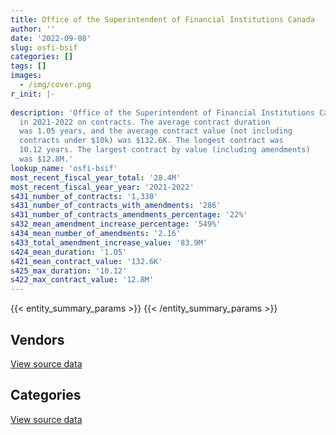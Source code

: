 ```yaml
---
title: Office of the Superintendent of Financial Institutions Canada
author: ''
date: '2022-09-08'
slug: osfi-bsif
categories: []
tags: []
images:
  - /img/cover.png
r_init: |-
  
description: 'Office of the Superintendent of Financial Institutions Canada spent an estimated $28.4M
  in 2021-2022 on contracts. The average contract duration
  was 1.05 years, and the average contract value (not including
  contracts under $10k) was $132.6K. The longest contract was
  10.12 years. The largest contract by value (including amendments)
  was $12.8M.'
lookup_name: 'osfi-bsif'
most_recent_fiscal_year_total: '28.4M'
most_recent_fiscal_year_year: '2021-2022'
s431_number_of_contracts: '1,330'
s431_number_of_contracts_with_amendments: '286'
s431_number_of_contracts_amendments_percentage: '22%'
s432_mean_amendment_increase_percentage: '549%'
s434_mean_number_of_amendments: '2.16'
s433_total_amendment_increase_value: '83.9M'
s424_mean_duration: '1.05'
s421_mean_contract_value: '132.6K'
s425_max_duration: '10.12'
s422_max_contract_value: '12.8M'
---
```


<script src="/rmarkdown-libs/htmlwidgets/htmlwidgets.js"></script>
<link href="/rmarkdown-libs/datatables-css/datatables-crosstalk.css" rel="stylesheet" />
<script src="/rmarkdown-libs/datatables-binding/datatables.js"></script>
<script src="/rmarkdown-libs/jquery/jquery-3.6.0.min.js"></script>
<link href="/rmarkdown-libs/dt-core-bootstrap/css/dataTables.bootstrap.min.css" rel="stylesheet" />
<link href="/rmarkdown-libs/dt-core-bootstrap/css/dataTables.bootstrap.extra.css" rel="stylesheet" />
<script src="/rmarkdown-libs/dt-core-bootstrap/js/jquery.dataTables.min.js"></script>
<script src="/rmarkdown-libs/dt-core-bootstrap/js/dataTables.bootstrap.min.js"></script>
<link href="/rmarkdown-libs/crosstalk/css/crosstalk.min.css" rel="stylesheet" />
<script src="/rmarkdown-libs/crosstalk/js/crosstalk.min.js"></script>
<script src="/rmarkdown-libs/htmlwidgets/htmlwidgets.js"></script>
<link href="/rmarkdown-libs/datatables-css/datatables-crosstalk.css" rel="stylesheet" />
<script src="/rmarkdown-libs/datatables-binding/datatables.js"></script>
<script src="/rmarkdown-libs/jquery/jquery-3.6.0.min.js"></script>
<link href="/rmarkdown-libs/dt-core-bootstrap/css/dataTables.bootstrap.min.css" rel="stylesheet" />
<link href="/rmarkdown-libs/dt-core-bootstrap/css/dataTables.bootstrap.extra.css" rel="stylesheet" />
<script src="/rmarkdown-libs/dt-core-bootstrap/js/jquery.dataTables.min.js"></script>
<script src="/rmarkdown-libs/dt-core-bootstrap/js/dataTables.bootstrap.min.js"></script>
<link href="/rmarkdown-libs/crosstalk/css/crosstalk.min.css" rel="stylesheet" />
<script src="/rmarkdown-libs/crosstalk/js/crosstalk.min.js"></script>

{{< entity_summary_params >}}
{{< /entity_summary_params >}}

## Vendors

<div id="htmlwidget-1" style="width:100%;height:auto;" class="datatables html-widget"></div>
<script type="application/json" data-for="htmlwidget-1">{"x":{"style":"bootstrap","filter":"none","vertical":false,"data":[["<a href=\"/vendors/accenture/\">Accenture<\/a>","<a href=\"/vendors/adga_group/\">ADGA Group<\/a>","<a href=\"/vendors/advanced_business_interiors/\">Advanced Business Interiors<\/a>","<a href=\"/vendors/advanced_chippewa_technologies/\">Advanced Chippewa Technologies<\/a>","<a href=\"/vendors/altis_human_resources/\">Altis Human Resources<\/a>","<a href=\"/vendors/amex_bank_of_canada/\">Amex Bank of Canada<\/a>","<a href=\"/vendors/artemp_personnel_services/\">Artemp Personnel Services<\/a>","<a href=\"/vendors/avi_spl_canada/\">AVI SPL Canada<\/a>","<a href=\"/vendors/bdo_canada/\">BDO Canada<\/a>","<a href=\"/vendors/bell_canada/\">Bell Canada<\/a>","<a href=\"/vendors/blackberry/\">Blackberry<\/a>","<a href=\"/vendors/calian/\">Calian<\/a>","<a href=\"/vendors/canadian_corps_of_commissionaires/\">Canadian Corps of Commissionaires<\/a>","<a href=\"/vendors/carahsoft_technology/\">Carahsoft Technology<\/a>","<a href=\"/vendors/cdw_canada/\">CDW Canada<\/a>","<a href=\"/vendors/cgi/\">CGI<\/a>","<a href=\"/vendors/click_networks/\">Click Networks<\/a>","<a href=\"/vendors/cofomo/\">Cofomo<\/a>","<a href=\"/vendors/commvault_systems/\">Commvault Systems<\/a>","<a href=\"/vendors/conexsys/\">CONEXSYS<\/a>","<a href=\"/vendors/csdc_systems/\">CSDC Systems<\/a>","<a href=\"/vendors/d_doyle_installations/\">D Doyle Installations<\/a>","<a href=\"/vendors/dell_computer/\">Dell Computer<\/a>","<a href=\"/vendors/deloitte/\">Deloitte<\/a>","<a href=\"/vendors/donna_cona/\">Donna Cona<\/a>","<a href=\"/vendors/ecole_de_langues_abce/\">Ecole De Langues Abce<\/a>","<a href=\"/vendors/ecole_de_langues_la_cite/\">Ecole De Langues La Cite<\/a>","<a href=\"/vendors/environics_research_group/\">Environics Research Group<\/a>","<a href=\"/vendors/ernst_young/\">Ernst Young<\/a>","<a href=\"/vendors/excel_human_resources/\">Excel Human Resources<\/a>","<a href=\"/vendors/factiva/\">Factiva<\/a>","<a href=\"/vendors/fast_forward_french/\">Fast Forward French<\/a>","<a href=\"/vendors/fast_track_staffing/\">Fast Track Staffing<\/a>","<a href=\"/vendors/gartner/\">Gartner<\/a>","<a href=\"/vendors/gc_strategies/\">GC Strategies<\/a>","<a href=\"/vendors/haworth/\">Haworth<\/a>","<a href=\"/vendors/hewlett_packard/\">Hewlett Packard<\/a>","<a href=\"/vendors/hypertec/\">Hypertec<\/a>","<a href=\"/vendors/i4c_information_technology/\">I4C Information Technology<\/a>","<a href=\"/vendors/ibiska_telecom/\">Ibiska Telecom<\/a>","<a href=\"/vendors/ibm_canada/\">IBM Canada<\/a>","<a href=\"/vendors/info_tech_research_group/\">Info Tech Research Group<\/a>","<a href=\"/vendors/integra_networks/\">Integra Networks<\/a>","<a href=\"/vendors/interactive_audio_visual/\">Interactive Audio Visual<\/a>","<a href=\"/vendors/ipss/\">IPSS<\/a>","<a href=\"/vendors/iron_mountain/\">Iron Mountain<\/a>","<a href=\"/vendors/itex/\">ITEX<\/a>","<a href=\"/vendors/kpmg/\">KPMG<\/a>","<a href=\"/vendors/kyndryl_canada/\">Kyndryl Canada<\/a>","<a href=\"/vendors/language_research_development_group/\">Language Research Development Group<\/a>","<a href=\"/vendors/lannick_contract_solutions/\">Lannick Contract Solutions<\/a>","<a href=\"/vendors/lansdowne_technologies/\">Lansdowne Technologies<\/a>","<a href=\"/vendors/linovati/\">Linovati<\/a>","<a href=\"/vendors/lro_staffing/\">LRO Staffing<\/a>","<a href=\"/vendors/lumina_it/\">Lumina IT<\/a>","<a href=\"/vendors/maxsys_staffing_and_consulting/\">Maxsys Staffing and Consulting<\/a>","<a href=\"/vendors/mdos_consulting/\">MDOS Consulting<\/a>","<a href=\"/vendors/media_q/\">Media Q<\/a>","<a href=\"/vendors/michael_wager_consulting/\">Michael Wager Consulting<\/a>","<a href=\"/vendors/microsoft_canada/\">Microsoft Canada<\/a>","<a href=\"/vendors/mnp/\">MNP<\/a>","<a href=\"/vendors/morneau_shepell/\">Morneau Shepell<\/a>","<a href=\"/vendors/nattiq/\">NATTIQ<\/a>","<a href=\"/vendors/nisha_techonologies/\">Nisha Techonologies<\/a>","<a href=\"/vendors/nitam_solutions/\">Nitam Solutions<\/a>","<a href=\"/vendors/northern_micro/\">Northern Micro<\/a>","<a href=\"/vendors/onx_enterprise_solutions/\">OnX Enterprise Solutions<\/a>","<a href=\"/vendors/optiv_canada_federal/\">Optiv Canada Federal<\/a>","<a href=\"/vendors/panasonic/\">Panasonic<\/a>","<a href=\"/vendors/pleiad_canada/\">Pleiad Canada<\/a>","<a href=\"/vendors/precisionit/\">PrecisionIT<\/a>","<a href=\"/vendors/pricewaterhouse_coopers/\">Pricewaterhouse Coopers<\/a>","<a href=\"/vendors/promaxis/\">Promaxis<\/a>","<a href=\"/vendors/purelogic/\">PureLogic<\/a>","<a href=\"/vendors/qmr/\">QMR<\/a>","<a href=\"/vendors/quintet_consulting/\">Quintet Consulting<\/a>","<a href=\"/vendors/randstad/\">Randstad<\/a>","<a href=\"/vendors/raymond_chabot_grant_thornton/\">Raymond Chabot Grant Thornton<\/a>","<a href=\"/vendors/rhea/\">RHEA<\/a>","<a href=\"/vendors/s_p_global_market_intelligence/\">S P Global Market Intelligence<\/a>","<a href=\"/vendors/samson_associes/\">Samson Associes<\/a>","<a href=\"/vendors/sas_institute/\">SAS Institute<\/a>","<a href=\"/vendors/sharp_electronics/\">Sharp Electronics<\/a>","<a href=\"/vendors/shi_canada/\">SHI Canada<\/a>","<a href=\"/vendors/si_systems/\">SI Systems<\/a>","<a href=\"/vendors/softchoice/\">Softchoice<\/a>","<a href=\"/vendors/stoneworks_technologies/\">Stoneworks Technologies<\/a>","<a href=\"/vendors/systematix_solutions/\">Systematix Solutions<\/a>","<a href=\"/vendors/tankatek/\">Tankatek<\/a>","<a href=\"/vendors/telecom_computer_services/\">Telecom Computer Services<\/a>","<a href=\"/vendors/telus_canada/\">Telus Canada<\/a>","<a href=\"/vendors/teramach_technologies/\">Teramach Technologies<\/a>","<a href=\"/vendors/the_aim_group/\">The AIM Group<\/a>","<a href=\"/vendors/the_mathworks/\">The Mathworks<\/a>","<a href=\"/vendors/the_vcan_group/\">The VCAN Group<\/a>","<a href=\"/vendors/thomson_reuters/\">Thomson Reuters<\/a>","<a href=\"/vendors/trm_technologies/\">TRM Technologies<\/a>","<a href=\"/vendors/turtle_island_staffing/\">Turtle Island Staffing<\/a>","<a href=\"/vendors/ubiqus_canada/\">Ubiqus Canada<\/a>","<a href=\"/vendors/university_of_ottawa/\">University of Ottawa<\/a>","<a href=\"/vendors/veritaaq_technology_house/\">Veritaaq Technology House<\/a>","<a href=\"/vendors/vmware/\">VMware<\/a>","<a href=\"/vendors/wolters_kluwer/\">Wolters Kluwer<\/a>","<a href=\"/vendors/zycom/\">Zycom<\/a>"],[3345051.77,null,290011.26,30896.89,205282.48,82565.95,null,null,730893.34,212673.51,24224.83,9339.76,320629.02,1503.42,null,377921.3,null,583011.76,null,158363.77,17088.93,null,175606.07,157705.94,null,28709.41,null,68290.58,25000,1251044.78,38591.76,null,27387.96,196974.57,null,49968.06,null,null,365646.46,442224.16,256690.07,29206.64,812314.07,null,null,42316.29,1115030.8,24986.79,null,null,41646.15,15820,24860,0,22912.46,null,null,4162.7,87729.7,799492.79,121928.65,null,null,110991.69,null,48429.47,null,null,null,null,26093.38,194387.1,null,null,null,null,104422.86,221123.18,24973,217991.17,null,115227.23,147587.46,null,395627.97,96312.43,137009.44,246485.98,null,26879.07,368148.4,512007.87,27147.37,36151.39,86271.19,null,410155.48,59449.77,262634.74,5951.66,2957034.6,130278.94,null,null],[4280730.58,16304.15,541033.25,21038.17,410521.78,87609.98,21273.11,null,700332.89,90885.43,32093.13,282900.94,159458.68,16246.62,null,null,null,1383125.74,null,7013.99,14949.89,76632.83,17824.62,58415.26,null,3251.44,null,65031.23,null,1435909.5,39744.36,null,22275.54,344222.82,null,122262.99,16927.4,116499.61,409255.67,443002.44,211757.97,33062.11,338063.14,null,3345.41,30750.18,129095.84,75594.13,null,null,148736.25,null,null,null,22975.23,null,null,4174.1,173626.91,385098.18,122262.7,13325.12,null,899334.99,null,14190.41,null,29576.7,52006.32,76637.98,null,98606.54,1273.15,null,null,null,null,102503.17,null,218588.41,null,81993.75,213608.36,null,396711.88,105250.61,552718.14,247161.29,null,73175.39,941864.07,412526.92,2746.87,12754.33,86507.55,15707.6,417729.06,2347.76,263354.28,6914.05,4036923.82,204033.47,null,null],[5080690.92,49181.95,25231.39,142084.68,323525.29,89749.76,123931.89,null,748206.27,856270.59,151813.4,157256.71,313397.96,null,22776.87,null,null,1090920.14,70959.6,null,3714.52,50718.17,15112.17,67620.47,null,55498.57,null,77368.15,71376.73,1448453.14,43718.8,null,null,337257.88,8925.31,null,null,169892.11,408137.49,429843.47,220652.56,46652.4,327471.54,10999.34,70506.06,19257.11,184485.95,48618.26,null,null,null,null,null,null,null,null,291043.34,4162.7,337020.03,1471976.16,121928.65,53446.92,null,493943.67,null,54365.43,null,16599.91,null,114642.88,null,98337.12,42469.4,null,3975.42,null,null,109090.2,null,274370.19,null,36957.42,271261.35,null,395627.97,123125.1,313083.13,183682.7,null,39485.61,162927.94,251139.17,null,12107.73,21508.71,null,403016.79,null,334558.46,16937.11,3117234.73,31949.55,null,27213.23],[1429240.14,49181.95,null,null,323525.29,null,null,110361.37,1031044.93,444628.55,247439.84,157007.63,683563.8,null,231358.75,null,57324.26,802904.78,null,null,null,23865.6,33686.71,45307.01,253017.11,97122.15,39603.15,75564.13,291293.37,1275289.87,45030.45,57297.88,null,209573.52,49359.69,null,null,14972.5,408137.49,467971.39,326432.24,49166.25,264646.35,150.68,160689.96,22851.92,126269.91,31668.26,41885.4,30932.33,null,null,null,null,null,49494,461873.12,19944.5,158521.49,1839966.51,null,40268.23,26779.87,751319.57,128301.33,107231.49,38836.39,14499.74,63969.43,114642.88,null,null,2773.65,128237.95,29020.58,61885.71,null,86098.07,null,318701.33,29808.98,37703.41,213745.89,26220.3,395627.97,57967,296190.28,null,173905.91,null,142573.22,48986.53,null,null,null,null,null,null,216960,12760.84,4602775.85,152726.1,11045.7,null]],"container":"<table class=\"table table-striped table-hover row-border order-column display\">\n  <thead>\n    <tr>\n      <th>Vendor<\/th>\n      <th>2018-2019<\/th>\n      <th>2019-2020<\/th>\n      <th>2020-2021<\/th>\n      <th>2021-2022<\/th>\n    <\/tr>\n  <\/thead>\n<\/table>","options":{"order":[[4,"desc"]],"pageLength":10,"autoWidth":true,"columnDefs":[{"targets":1,"render":"function(data, type, row, meta) {\n    return type !== 'display' ? data : DTWidget.formatCurrency(data, \"$\", 2, 3, \",\", \".\", true, null);\n  }"},{"targets":2,"render":"function(data, type, row, meta) {\n    return type !== 'display' ? data : DTWidget.formatCurrency(data, \"$\", 2, 3, \",\", \".\", true, null);\n  }"},{"targets":3,"render":"function(data, type, row, meta) {\n    return type !== 'display' ? data : DTWidget.formatCurrency(data, \"$\", 2, 3, \",\", \".\", true, null);\n  }"},{"targets":4,"render":"function(data, type, row, meta) {\n    return type !== 'display' ? data : DTWidget.formatCurrency(data, \"$\", 2, 3, \",\", \".\", true, null);\n  }"},{"width":"16%","targets":[1,2,3,4]},{"className":"dt-right","targets":[1,2,3,4]}],"orderClasses":false}},"evals":["options.columnDefs.0.render","options.columnDefs.1.render","options.columnDefs.2.render","options.columnDefs.3.render"],"jsHooks":[]}</script>
<p class="text-right">
<a href="https://github.com/GoC-Spending/contracts-data/tree/main/data/out/departments/osfi-bsif/summary_by_fiscal_year_by_vendor.csv" class="source-data-link btn btn-link">View source data</a>
</p>

## Categories

<div id="htmlwidget-2" style="width:100%;height:auto;" class="datatables html-widget"></div>
<script type="application/json" data-for="htmlwidget-2">{"x":{"style":"bootstrap","filter":"none","vertical":false,"data":[["<a href=\"/categories/facilities_and_construction/\">Facilities and construction<\/a>","<a href=\"/categories/office_management/\">Office management<\/a>","<a href=\"/categories/professional_services/\">Professional services<\/a>","<a href=\"/categories/information_technology/\">Information technology<\/a>","<a href=\"/categories/medical/\">Medical<\/a>","<a href=\"/categories/travel/\">Travel<\/a>","<a href=\"/categories/security_and_protection/\">Security and protection<\/a>","<a href=\"/categories/human_capital/\">Human capital<\/a>"],[141915.56,774386.39,3943437.58,18938726.94,null,null,320629.02,1791801.23],[268641.2,1664666.63,5067150.2,21956985.1,null,37375.24,269133.68,3063031.79],[211306.63,182776.98,4078339.98,22810750.76,null,89749.76,370242.21,2465457.65],[199543.95,452487.03,4267583.79,20547865.53,465.16,18348.33,633052.8,2273564.06]],"container":"<table class=\"table table-striped table-hover row-border order-column display\">\n  <thead>\n    <tr>\n      <th>Category<\/th>\n      <th>2018-2019<\/th>\n      <th>2019-2020<\/th>\n      <th>2020-2021<\/th>\n      <th>2021-2022<\/th>\n    <\/tr>\n  <\/thead>\n<\/table>","options":{"order":[[4,"desc"]],"dom":"t","pageLength":30,"autoWidth":true,"columnDefs":[{"targets":1,"render":"function(data, type, row, meta) {\n    return type !== 'display' ? data : DTWidget.formatCurrency(data, \"$\", 2, 3, \",\", \".\", true, null);\n  }"},{"targets":2,"render":"function(data, type, row, meta) {\n    return type !== 'display' ? data : DTWidget.formatCurrency(data, \"$\", 2, 3, \",\", \".\", true, null);\n  }"},{"targets":3,"render":"function(data, type, row, meta) {\n    return type !== 'display' ? data : DTWidget.formatCurrency(data, \"$\", 2, 3, \",\", \".\", true, null);\n  }"},{"targets":4,"render":"function(data, type, row, meta) {\n    return type !== 'display' ? data : DTWidget.formatCurrency(data, \"$\", 2, 3, \",\", \".\", true, null);\n  }"},{"width":"16%","targets":[1,2,3,4]},{"className":"dt-right","targets":[1,2,3,4]}],"orderClasses":false,"lengthMenu":[10,25,30,50,100]}},"evals":["options.columnDefs.0.render","options.columnDefs.1.render","options.columnDefs.2.render","options.columnDefs.3.render"],"jsHooks":[]}</script>
<p class="text-right">
<a href="https://github.com/GoC-Spending/contracts-data/tree/main/data/out/departments/osfi-bsif/summary_by_fiscal_year_by_category.csv" class="source-data-link btn btn-link">View source data</a>
</p>
